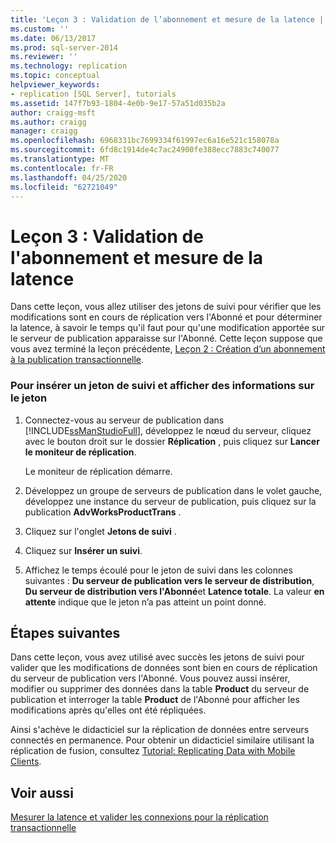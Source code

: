```yaml
---
title: 'Leçon 3 : Validation de l’abonnement et mesure de la latence | Microsoft Docs'
ms.custom: ''
ms.date: 06/13/2017
ms.prod: sql-server-2014
ms.reviewer: ''
ms.technology: replication
ms.topic: conceptual
helpviewer_keywords:
- replication [SQL Server], tutorials
ms.assetid: 147f7b93-1804-4e0b-9e17-57a51d035b2a
author: craigg-msft
ms.author: craigg
manager: craigg
ms.openlocfilehash: 6968331bc7699334f61997ec6a16e521c158078a
ms.sourcegitcommit: 6fd8c1914de4c7ac24900fe388ecc7883c740077
ms.translationtype: MT
ms.contentlocale: fr-FR
ms.lasthandoff: 04/25/2020
ms.locfileid: "62721049"
---
```

# <a name="lesson-3-validating-the-subscription-and-measuring-latency"></a>Leçon 3 : Validation de l'abonnement et mesure de la latence
  Dans cette leçon, vous allez utiliser des jetons de suivi pour vérifier que les modifications sont en cours de réplication vers l'Abonné et pour déterminer la latence, à savoir le temps qu'il faut pour qu'une modification apportée sur le serveur de publication apparaisse sur l'Abonné. Cette leçon suppose que vous avez terminé la leçon précédente, [Leçon 2 : Création d’un abonnement à la publication transactionnelle](lesson-2-creating-a-subscription-to-the-transactional-publication.md).  
  
### <a name="to-insert-a-tracer-token-and-view-information-on-the-token"></a>Pour insérer un jeton de suivi et afficher des informations sur le jeton  
  
1.  Connectez-vous au serveur de publication dans [!INCLUDE[ssManStudioFull](../../includes/ssmanstudiofull-md.md)], développez le nœud du serveur, cliquez avec le bouton droit sur le dossier **Réplication** , puis cliquez sur **Lancer le moniteur de réplication**.  
  
     Le moniteur de réplication démarre.  
  
2.  Développez un groupe de serveurs de publication dans le volet gauche, développez une instance du serveur de publication, puis cliquez sur la publication **AdvWorksProductTrans** .  
  
3.  Cliquez sur l'onglet **Jetons de suivi** .  
  
4.  Cliquez sur **Insérer un suivi**.  
  
5.  Affichez le temps écoulé pour le jeton de suivi dans les colonnes suivantes : **Du serveur de publication vers le serveur de distribution**, **Du serveur de distribution vers l'Abonné**et **Latence totale**. La valeur **en attente** indique que le jeton n’a pas atteint un point donné.  
  
## <a name="next-steps"></a>Étapes suivantes  
 Dans cette leçon, vous avez utilisé avec succès les jetons de suivi pour valider que les modifications de données sont bien en cours de réplication du serveur de publication vers l'Abonné. Vous pouvez aussi insérer, modifier ou supprimer des données dans la table **Product** du serveur de publication et interroger la table **Product** de l'Abonné pour afficher les modifications après qu'elles ont été répliquées.  
  
 Ainsi s'achève le didacticiel sur la réplication de données entre serveurs connectés en permanence. Pour obtenir un didacticiel similaire utilisant la réplication de fusion, consultez [Tutorial: Replicating Data with Mobile Clients](tutorial-replicating-data-with-mobile-clients.md).  
  
## <a name="see-also"></a>Voir aussi  
 [Mesurer la latence et valider les connexions pour la réplication transactionnelle](monitor/measure-latency-and-validate-connections-for-transactional-replication.md)  
  
  
